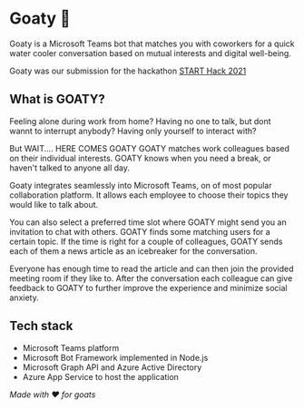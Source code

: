 # Goaty 🐐

Goaty is a Microsoft Teams bot that matches you with coworkers for a quick water cooler conversation based on mutual interests and digital well-being. 

Goaty was our submission for the hackathon [START Hack 2021](https://www.starthack.eu/)

## What is GOATY?

Feeling alone during work from home?
Having no one to talk, but dont wannt to interrupt anybody?
Having only yourself to interact with?

But WAIT.... HERE COMES GOATY
GOATY matches work colleagues based on their individual interests.
GOATY knows when you need a break, or haven't talked to anyone all day.

Goaty integrates seamlessly into Microsoft Teams, on of most popular collaboration platform.
It allows each employee to choose their topics they would like to talk about.

You can also select a preferred time slot where GOATY might send you an invitation to chat with others.
GOATY finds some matching users for a certain topic. If the time is right for a couple of colleagues, GOATY sends each of them a news article as an icebreaker for the conversation.

Everyone has enough time to read the article and can then join the provided meeting room if they like to.
After the conversation each colleague can give feedback to GOATY to further improve the experience and minimize social anxiety.


## Tech stack

- Microsoft Teams platform
- Microsoft Bot Framework implemented in Node.js
- Microsoft Graph API and Azure Active Directory
- Azure App Service to host the application


_Made with ♥ for goats_
